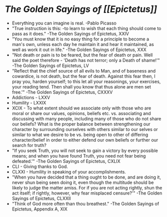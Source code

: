 
# *The Golden Sayings of [[Epictetus]]*

- Everything you can imagine is real. -Pablo Picasso
- "True instruction is this: -to learn to wish that each thing should come to pass as it does."  -The Golden Sayings of Epictetus, XXIV
- "You must know that it is no easy thing for a principle to become a man's own, unless each day he maintain it and hear it maintained, as well as work it out in life."  -The Golden Sayings of Epictetus, XXX
- "Not death or pain is to be feared, but the fear of death or pain. Well said the poet therefore - 'Death has not terror; only a Death of shame!'"    -The Golden Sayings of Epictetus, LV
- "Reflect that the chief source of all evils to Man, and of baseness and cowardice, is not death, but the fear of death.  Against this fear then, I pray you, harden yourself; to this let all your reasonings, your exercises, your reading tend.  Then shall you know that thus alone are men set free.'"  -The Golden Sayings of Epictetus, CXXXV
- Addictions - LXXV
- Humility - LXXIX
- XCIX - To what extent should we associate only with those who are moral or share our values, opinions, beliefs etc. vs. associating and discussing with many people, including many of those who do not share our beliefs?  What is the proper balance between strengthening our character by surrounding ourselves with others similar to our selves or similar to what we desire to be vs. being open to other of differing character/belief in order to either defend our own beliefs or further our search for truth?
- "If you seek Truth, you will not seek to gain a victory by every possible means; and when you have found Truth, you need not fear being defeated.'"  -The Golden Sayings of Epictetus, CXLIX
- CLI - Giving thanks to God.
- CLXXI - Humility in speaking of your accomplishments.
- "When you have decided that a thing ought to be done, and are doing it, never shun being seen doing it, even though the multitude should be likely to judge the matter amiss.  For if you are not acting rightly, shun the act itself; if rightly, however, why fear misplaced censure?'"  -The Golden Sayings of Epictetus, CLXXII
- "Think of God more often than thou breathest." -The Golden Sayings of Epictetus, Appendix A, XIX




